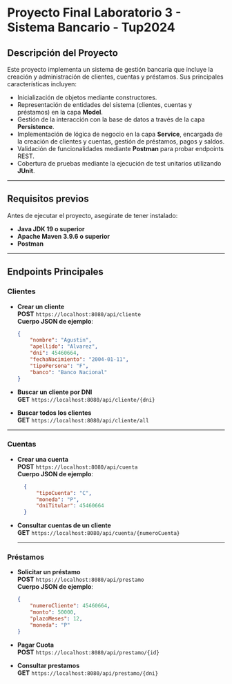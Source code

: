 # Proyecto Final Laboratorio 3 - Sistema Bancario - Tup2024 

## Descripción del Proyecto

Este proyecto implementa un sistema de gestión bancaria que incluye la creación y administración de clientes, cuentas y préstamos. Sus principales características incluyen:

- Inicialización de objetos mediante constructores.  
- Representación de entidades del sistema (clientes, cuentas y préstamos) en la capa **Model**.  
- Gestión de la interacción con la base de datos a través de la capa **Persistence**.  
- Implementación de lógica de negocio en la capa **Service**, encargada de la creación de clientes y cuentas, gestión de préstamos, pagos y saldos.  
- Validación de funcionalidades mediante **Postman** para probar endpoints REST.  
- Cobertura de pruebas mediante la ejecución de test unitarios utilizando **JUnit**.  


---

## Requisitos previos

Antes de ejecutar el proyecto, asegúrate de tener instalado:

- **Java JDK 19 o superior**  
- **Apache Maven 3.9.6 o superior**  
- **Postman**

---
## Endpoints Principales

### **Clientes**

- **Crear un cliente**  
  **POST**  `https://localhost:8080/api/cliente`  
  **Cuerpo JSON de ejemplo**:
  ```json
  {
      "nombre": "Agustin",
      "apellido": "Alvarez",
      "dni": 45460664,
      "fechaNacimiento": "2004-01-11",
      "tipoPersona": "F",
      "banco": "Banco Nacional"
  }

- **Buscar un cliente por DNI**  
  **GET**  `https://localhost:8080/api/cliente/{dni}`  

- **Buscar todos los clientes**  
  **GET**  `https://localhost:8080/api/cliente/all`  


---

### **Cuentas**

- **Crear una cuenta**  
  **POST**  `https://localhost:8080/api/cuenta`  
  **Cuerpo JSON de ejemplo**:
  ```json
    {
        "tipoCuenta": "C",  
        "moneda": "P",  
        "dniTitular": 45460664
    }

- **Consultar cuentas de un cliente**  
  **GET**  `https://localhost:8080/api/cuenta/{numeroCuenta}`  

  ---

### **Préstamos**

- **Solicitar un préstamo**  
  **POST**  `https://localhost:8080/api/prestamo`  
  **Cuerpo JSON de ejemplo**:
    ```json
    {
        "numeroCliente": 45460664,
        "monto": 50000,
        "plazoMeses": 12,
        "moneda": "P"
    }

- **Pagar Cuota**  
  **POST**  `https://localhost:8080/api/prestamo/{id}`  

- **Consultar prestamos**  
  **GET**  `https://localhost:8080/api/prestamo/{dni}`  

